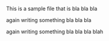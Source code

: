 This is a sample file that is bla bla bla 

again writing something bla bla bla


again writing something bla bla bla blah 


